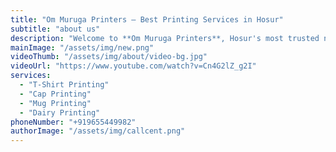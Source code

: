 ```yaml
---
title: "Om Muruga Printers – Best Printing Services in Hosur"
subtitle: "about us"
description: "Welcome to **Om Muruga Printers**, Hosur's most trusted name in high-quality printing solutions. With years of experience and a passion for perfection, we bring your ideas to life through vibrant designs, sharp printing, and durable materials. Whether you need brochures, flyers, flex banners, posters, or business cards, we provide end-to-end printing services at competitive prices"
mainImage: "/assets/img/new.png"
videoThumb: "/assets/img/about/video-bg.jpg"
videoUrl: "https://www.youtube.com/watch?v=Cn4G2lZ_g2I"
services:
  - "T-Shirt Printing"
  - "Cap Printing"
  - "Mug Printing"
  - "Dairy Printing"
phoneNumber: "+919655449982"
authorImage: "/assets/img/callcent.png"
---
```

